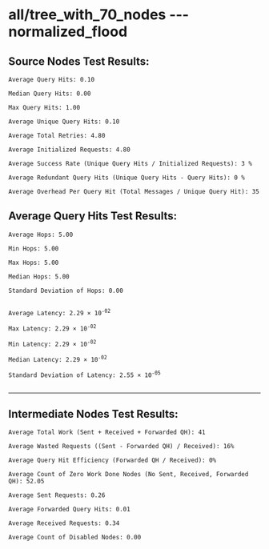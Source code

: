 # all/tree_with_70_nodes --- normalized_flood
## Source Nodes Test Results:
	Average Query Hits: 0.10

	Median Query Hits: 0.00

	Max Query Hits: 1.00

	Average Unique Query Hits: 0.10

	Average Total Retries: 4.80

	Average Initialized Requests: 4.80

	Average Success Rate (Unique Query Hits / Initialized Requests): 3 %

	Average Redundant Query Hits (Unique Query Hits - Query Hits): 0 %

	Average Overhead Per Query Hit (Total Messages / Unique Query Hit): 35



## Average Query Hits Test Results:
<pre><code>Average Hops: 5.00

Min Hops: 5.00

Max Hops: 5.00

Median Hops: 5.00

Standard Deviation of Hops: 0.00


Average Latency: 2.29 × 10<sup>-02</sup>

Max Latency: 2.29 × 10<sup>-02</sup>

Min Latency: 2.29 × 10<sup>-02</sup>

Median Latency: 2.29 × 10<sup>-02</sup>

Standard Deviation of Latency: 2.55 × 10<sup>-05</sup>

</code></pre>

---------------------------------------------
## Intermediate Nodes Test Results:

	Average Total Work (Sent + Received + Forwarded QH): 41

	Average Wasted Requests ((Sent - Forwarded QH) / Received): 16%

	Average Query Hit Efficiency (Forwarded QH / Received): 0%

	Average Count of Zero Work Done Nodes (No Sent, Received, Forwarded QH): 52.05

	Average Sent Requests: 0.26

	Average Forwarded Query Hits: 0.01

	Average Received Requests: 0.34

	Average Count of Disabled Nodes: 0.00

